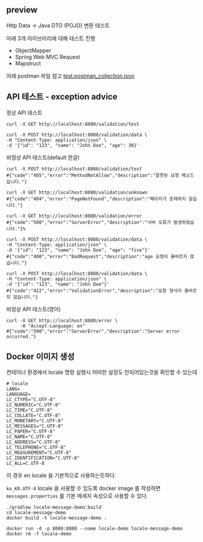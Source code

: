 ## preview

Http Data -> Java DTO (POJO) 변환 테스트

아래 3개 라이브러리에 대해 테스트 진행

- ObjectMapper
- Spring Web MVC Request
- Mapstruct

아래 postman 파일 참고
[test.postman_collection.json](test.postman_collection.json) 

## API 테스트 - exception advice

정상 API 테스트

```shell
curl -X GET http://localhost:8080/validation/test

curl -X POST http://localhost:8080/validation/data \
-H "Content-Type: application/json" \
-d '{"id": "123", "name": "John Doe", "age": 30}'
```

비정상 API 테스트(default 한글)

```shell
curl -X POST http://localhost:8080/validation/test
#{"code":"405","error":"MethodNotAllow","description":"잘못된 요청 메소드입니다."}

curl -X GET http://localhost:8080/validation/unknown
#{"code":"404","error":"PageNotFound","description":"페이지가 존재하지 않습니다."}

curl -X GET http://localhost:8080/validation/error
#{"code":"500","error":"ServerError","description":"서버 오류가 발생하였습니다."}%

curl -X POST http://localhost:8080/validation/data \
-H "Content-Type: application/json" \
-d '{"id": "123", "name": "John Doe", "age": "five"}'
#{"code":"400","error":"BadRequest","description":"age 요청이 올바르지 않습니다."}

curl -X POST http://localhost:8080/validation/data \
-H "Content-Type: application/json" \
-d '{"id": "123", "name": "John Doe"}'
#{"code":"422","error":"ValidationError","description":"요청 형식이 올바르지 않습니다."}
```

비정상 API 테스트(영어)

```shell
curl -X GET http://localhost:8080/error \
     -H "Accept-Language: en"
#{"code":"500","error":"ServerError","description":"Server error occurred."}
```

## Docker 이미지 생성

컨테이너 환경에서 locale 명령 실행시 어떠한 설정도 안되어있는것을 확인할 수 있는데

```shell
# locale
LANG=
LANGUAGE=
LC_CTYPE="C.UTF-8"
LC_NUMERIC="C.UTF-8"
LC_TIME="C.UTF-8"
LC_COLLATE="C.UTF-8"
LC_MONETARY="C.UTF-8"
LC_MESSAGES="C.UTF-8"
LC_PAPER="C.UTF-8"
LC_NAME="C.UTF-8"
LC_ADDRESS="C.UTF-8"
LC_TELEPHONE="C.UTF-8"
LC_MEASUREMENT="C.UTF-8"
LC_IDENTIFICATION="C.UTF-8"
LC_ALL=C.UTF-8
```

이 경우 en locale 을 기본적으로 사용하는듯하다.

`ko_KR.UTF-8` locale 을 사용할 수 있도록 docker image 를 작성하면 `messages.properties` 를 기본 메세지 속성으로 사용할 수 있다.

```shell
./gradlew locale-message-demo:build 
cd locale-message-demo
docker build -t locale-message-demo .

docker run -d -p 8080:8080 --name locale-demo locale-message-demo
docker rm -f locale-demo 
```
